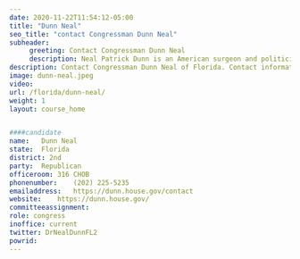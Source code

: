 ```yaml
---
date: 2020-11-22T11:54:12-05:00
title: "Dunn Neal"
seo_title: "contact Congressman Dunn Neal"
subheader:
     greeting: Contact Congressman Dunn Neal 
     description: Neal Patrick Dunn is an American surgeon and politician of the Republican Party serving as the U.S. Representative for Florida's 2nd congressional district since 2017.
description: Contact Congressman Dunn Neal of Florida. Contact information for Dunn Neal includes email address, phone number, and mailing address.
image: dunn-neal.jpeg
video: 
url: /florida/dunn-neal/
weight: 1
layout: course_home


####candidate
name:	Dunn Neal
state:	Florida
district: 2nd
party:	Republican
officeroom:	316 CHOB
phonenumber:	(202) 225-5235
emailaddress:	https://dunn.house.gov/contact
website:	https://dunn.house.gov/
committeeassignment: 
role: congress
inoffice: current
twitter: DrNealDunnFL2
powrid: 
---
```


